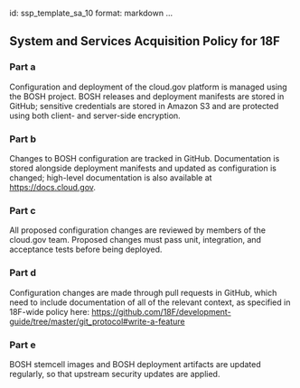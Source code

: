 id: ssp_template_sa_10
format: markdown
...
## System and Services Acquisition Policy for 18F

### Part a

Configuration and deployment of the cloud.gov platform is managed using the BOSH project. BOSH releases and deployment manifests are stored in GitHub; sensitive credentials are stored in Amazon S3 and are protected using both client- and server-side encryption.

### Part b

Changes to BOSH configuration are tracked in GitHub. Documentation is stored alongside deployment manifests and updated as configuration is changed; high-level documentation is also available at https://docs.cloud.gov.

### Part c

All proposed configuration changes are reviewed by members of the cloud.gov team. Proposed changes must pass unit, integration, and acceptance tests before being deployed.

### Part d

Configuration changes are made through pull requests in GitHub, which need to include documentation of all of the relevant context, as specified in 18F-wide policy here: https://github.com/18F/development-guide/tree/master/git_protocol#write-a-feature

### Part e

BOSH stemcell images and BOSH deployment artifacts are updated regularly, so that upstream security updates are applied.
